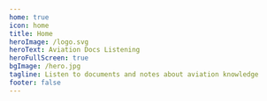 ```yaml
---
home: true
icon: home
title: Home
heroImage: /logo.svg
heroText: Aviation Docs Listening
heroFullScreen: true
bgImage: /hero.jpg
tagline: Listen to documents and notes about aviation knowledge
footer: false
---
```

